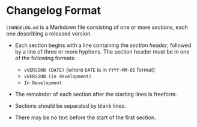 Changelog Format
================

`CHANGELOG.md` is a Markdown file consisting of one or more *sections*, each
one describing a released version.

- Each section begins with a line containing the *section header*, followed by
  a line of three or more hyphens.  The section header must be in one of the
  following formats:

    - `vVERSION (DATE)` (where `DATE` is in `YYYY-MM-DD` format)
    - `vVERSION (in development)`
    - `In Development`

- The remainder of each section after the starting lines is freeform.

- Sections should be separated by blank lines.

- There may be no text before the start of the first section.
